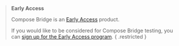 > **Early Access**
>
> Compose Bridge is an [Early Access](/release-lifecycle#early-access-ea) product.
>
> If you would like to be considered for Compose Bridge testing, you can
> [sign up for the Early Access program](https://www.docker.com/docker-desktop-preview-program/).
{ .restricted }
